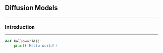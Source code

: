 
## Diffusion Models
---


### Introduction
---

```python
def helloworld():
    print('Hello world!)
```

<script
  src="https://cdn.mathjax.org/mathjax/latest/MathJax.js?config=TeX-AMS-MML_HTMLorMML"
  type="text/javascript">
</script>
<script src="https://gist.github.com/username/a39a422ebdff6e732753b90573100b16.js"></script>